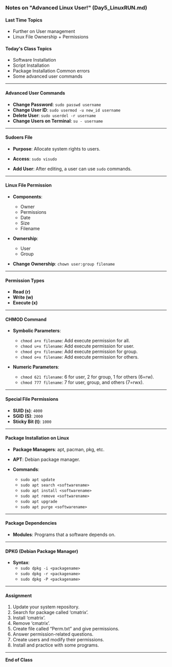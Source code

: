 ### Notes on "Advanced Linux User!" (Day5_LinuxRUN.md)

#### Last Time Topics
- Further on User management
- Linux File Ownership + Permissions

#### Today's Class Topics
- Software Installation
- Script Installation
- Package Installation Common errors
- Some advanced user commands

---

#### Advanced User Commands
- **Change Password**: `sudo passwd username`
- **Change User ID**: `sudo usermod -u new_id username`
- **Delete User**: `sudo userdel -r username`
- **Change Users on Terminal**: `su - username`

---

#### Sudoers File
- **Purpose**: Allocate system rights to users.
  
- **Access**: `sudo visudo`
  
- **Add User**: After editing, a user can use `sudo` commands.

---

#### Linux File Permission
- **Components**:
  - Owner
  - Permissions
  - Date
  - Size
  - Filename
  
- **Ownership**:
  - User
  - Group
  
- **Change Ownership**: `chown user:group filename`

---

#### Permission Types
- **Read (r)**
- **Write (w)**
- **Execute (x)**

---

#### CHMOD Command
- **Symbolic Parameters**:
  - `chmod a+x filename`: Add execute permission for all.
  - `chmod u+x filename`: Add execute permission for user.
  - `chmod g+x filename`: Add execute permission for group.
  - `chmod o+x filename`: Add execute permission for others.
  
- **Numeric Parameters**:
  - `chmod 621 filename`: 6 for user, 2 for group, 1 for others (6=rw).
  - `chmod 777 filename`: 7 for user, group, and others (7=rwx).

---

#### Special File Permissions
- **SUID (s)**: `4000`
- **SGID (S)**: `2000`
- **Sticky Bit (t)**: `1000`

---

#### Package Installation on Linux
- **Package Managers**: apt, pacman, pkg, etc.
  
- **APT**: Debian package manager.
  
- **Commands**:
  - `sudo apt update`
  - `sudo apt search <softwarename>`
  - `sudo apt install <softwarename>`
  - `sudo apt remove <softwarename>`
  - `sudo apt upgrade`
  - `sudo apt purge <softwarename>`

---

#### Package Dependencies
- **Modules**: Programs that a software depends on.

---

#### DPKG (Debian Package Manager)
- **Syntax**:
  - `sudo dpkg -i <packagename>`
  - `sudo dpkg -r <packagename>`
  - `sudo dpkg -P <packagename>`

---

#### Assignment
1. Update your system repository.
2. Search for package called ‘cmatrix’.
3. Install ‘cmatrix’.
4. Remove ‘cmatrix’.
5. Create file called “Perm.txt” and give permissions.
6. Answer permission-related questions.
7. Create users and modify their permissions.
8. Install and practice with some programs.

---

**End of Class**